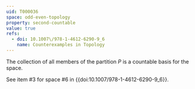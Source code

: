 ```yaml
---
uid: T000036
space: odd-even-topology
property: second-countable
value: true
refs:
  - doi: 10.1007\/978-1-4612-6290-9_6
    name: Counterexamples in Topology
---
```

The collection of all members of the partition $P$ is
a countable basis for the space.

See item #3 for space #6 in {{doi:10.1007\/978-1-4612-6290-9_6}}.
